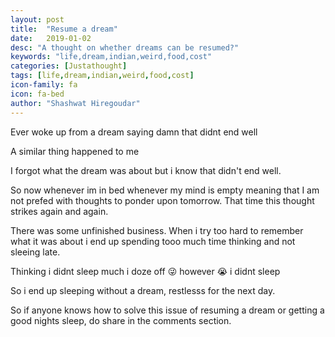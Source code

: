 ```yaml
---
layout: post
title:  "Resume a dream"
date:   2019-01-02
desc: "A thought on whether dreams can be resumed?"
keywords: "life,dream,indian,weird,food,cost"
categories: [Justathought]
tags: [life,dream,indian,weird,food,cost]
icon-family: fa
icon: fa-bed
author: "Shashwat Hiregoudar"
---
```


Ever woke up from a dream saying damn that didnt end well

A similar thing happened to me

I forgot what the dream was about but i know that didn't end well.

So now whenever im in bed whenever my mind is empty meaning that I am not prefed with thoughts to ponder upon tomorrow. That time this thought strikes again and again.

There was some unfinished business. When i try too hard to remember what it was about i end up spending tooo much time thinking and not sleeing late.

Thinking i didnt sleep much i doze off 😜 however 😭 i didnt sleep

So i end up sleeping without a dream, restlesss for the next day.

So if anyone knows how to solve this issue of resuming a dream or getting a good nights sleep, do share in the comments section.

